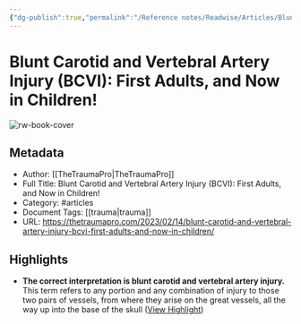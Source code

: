 ```yaml
---
{"dg-publish":true,"permalink":"/Reference notes/Readwise/Articles/Blunt Carotid and Vertebral Artery Injury (BCVI) First Adults, and Now in Children!/"}
---
```


# Blunt Carotid and Vertebral Artery Injury (BCVI): First Adults, and Now in Children!

![rw-book-cover](https://readwise-assets.s3.amazonaws.com/static/images/article3.5c705a01b476.png)

## Metadata
- Author: [[TheTraumaPro\|TheTraumaPro]]
- Full Title: Blunt Carotid and Vertebral Artery Injury (BCVI): First Adults, and Now in Children!
- Category: #articles
- Document Tags: [[trauma\|trauma]] 
- URL: https://thetraumapro.com/2023/02/14/blunt-carotid-and-vertebral-artery-injury-bcvi-first-adults-and-now-in-children/

## Highlights
- **The correct interpretation is blunt carotid and vertebral artery injury.** This term refers to any portion and any combination of injury to those two pairs of vessels, from where they arise on the great vessels, all the way up into the base of the skull ([View Highlight](https://read.readwise.io/read/01gsewr3x4ax5yy9arjk6xjdhz))
